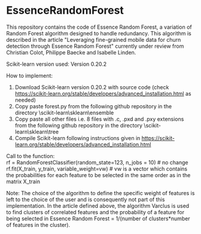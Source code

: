 # EssenceRandomForest
This repository contains the code of Essence Random Forest, a variation of Random Forest algorithm designed to handle redundancy. This algorithm is described in the article "Leveraging fine-grained mobile data for churn detection through Essence Random Forest" currently under review from Christian Colot, Philippe Baecke and Isabelle Linden.


Scikit-learn version used:
Version 0.20.2

How to implement:
1. Download Scikit-learn version 0.20.2 with source code (check https://scikit-learn.org/stable/developers/advanced_installation.html as needed)
2. Copy paste forest.py from the following github repository in the directory \scikit-learn\sklearn\ensemble
3. Copy paste all other files i.e. 8 files with .c, .pxd and .pxy extensions from the following github repository in the directory \scikit-learn\sklearn\tree
4. Compile Scikit-learn following instructions given in https://scikit-learn.org/stable/developers/advanced_installation.html

Call to the function:  
rf = RandomForestClassifier(random_state=123, n_jobs = 10) # no change  
rf.fit(X_train, y_train, variable_weight=vw) # vw is a vector which contains the probabilities for each feature to be selected in the same order as in the matrix X_train

Note:
The choice of the algorithm to define the specific weight of features is left to the choice of the user and is consequently not part of this implementation. In the article defined above, the algorithm Varclus is used to find clusters of correlated features and the probability of a feature for being selected in Essence Random Forest = 1/(number of clusters*number of features in the cluster).

